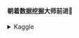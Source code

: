 #### 朝着数据挖掘大师前进👋

<details>
  <summary>Kaggle</summary>  

#### Competition Expert <a href="https://www.kaggle.com/yuetan">:mortar_board:</a>
* :3rd_place_medal: <a href="https://www.kaggle.com/c/birdclef-2022">BirdCLEF 2022 - Identify bird calls in soundscapes</a> @ BirdCLEF 2022铜牌 
</details>
